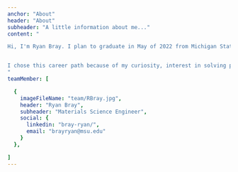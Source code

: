```yaml
---
anchor: "About"
header: "About"
subheader: "A little information about me..."
content: "

Hi, I'm Ryan Bray. I plan to graduate in May of 2022 from Michigan State University with a bachelor's degree in Materials Science and Engineering. I have over two years of demonstrated work experience ranging from research to process engineering.  


I chose this career path because of my curiosity, interest in solving problems, and my drive to exceed expectations. The face of a satisfied customer is what I strive for!  I enjoy working with others to brainstorm ideas and alternatives to find solutions to real world problems. There is a certain satisfaction in accomplishing a challenging task and learning new skills.  My ideal work environment is full of positive people, teamwork, and learning opportunities where I can grow professionally and personally.
"
teamMember: [

  {
    imageFileName: "team/RBray.jpg",
    header: "Ryan Bray",
    subheader: "Materials Science Engineer",
    social: {
      linkedin: "bray-ryan/",
      email: "brayryan@msu.edu"
    }    
  },

]
---
```


